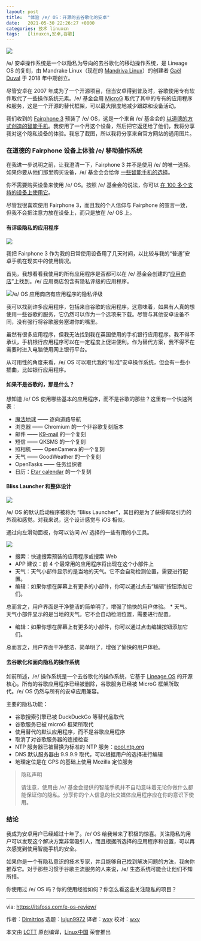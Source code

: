 ```yaml
---
layout: post
title:	"体验 /e/ OS：开源的去谷歌化的安卓"
date:	2021-05-30 22:26:27 +0800 
categories:	技术 linuxcn 
tags:	[linuxcn,安卓,谷歌]
---
```



![](/Asserts/Images//attachment/album/202105/30/222621vsgf8q1et5oyysgs.jpg)


/e/ 安卓操作系统是一个以隐私为导向的去谷歌化的移动操作系统，是 Lineage OS 的复刻，由 Mandrake Linux（现在的 [Mandriva Linux](https://en.wikipedia.org/wiki/Mandriva_Linux)）的创建者 [Gaël Duval](https://en.wikipedia.org/wiki/Ga%C3%ABl_Duval) 于 2018 年中期创立。


尽管安卓在 2007 年成为了一个开源项目，但当安卓得到普及时，谷歌使用专有软件取代了一些操作系统元素。/e/ 基金会用 [MicroG](https://en.wikipedia.org/wiki/MicroG) 取代了其中的专有的应用程序和服务，这是一个开源的替代框架，可以最大限度地减少跟踪和设备活动。


我们收到的 [Fairphone 3](https://esolutions.shop/shop/e-os-fairphone-3-fr/) 预装了 /e/ OS，这是一个来自 /e/ 基金会的 [以道德的方式创造的智能手机](https://www.fairphone.com/en/story/?ref=header)。我使用了一个月这个设备，然后把它返还给了他们，我将分享我对这个隐私设备的体验。我忘了截图，所以我将分享来自官方网站的通用图片。


### 在道德的 Fairphone 设备上体验 /e/ 移动操作系统


在我进一步说明之前，让我澄清一下，Fairphone 3 并不是使用 /e/ 的唯一选择。如果你要从他们那里购买设备，/e/ 基金会会给你 [一些智能手机的选择](https://esolutions.shop/shop/)。


你不需要购买设备来使用 /e/ OS。按照 /e/ 基金会的说法，你可以 [在 100 多个支持的设备上使用它](https://doc.e.foundation/devices/)。


尽管我很喜欢使用 Fairphone 3，而且我的个人信仰与 Fairphone 的宣言一致，但我不会把注意力放在设备上，而只是放在 /e/ OS 上。


#### 有评级隐私的应用程序


![](/Asserts/Images//attachment/album/202105/30/222628epkwco5wozoh5wc5.png)


我把 Fairphone 3 作为我的日常使用设备用了几天时间，以比较与我的“普通”安卓手机在现实中的使用情况。


首先，我想看看我使用的所有应用程序是否都可以在 /e/ 基金会创建的“[应用商店](https://e.foundation/e-os-available-applications/)”上找到。/e/ 应用商店包含有隐私评级的应用程序。


![/e/ OS 应用商店有应用程序的隐私评级](/Asserts/Images//attachment/album/202105/30/222628fvcyya0yzcaz099u.png)


我可以找到许多应用程序，包括来自谷歌的应用程序。这意味着，如果有人真的想使用一些谷歌的服务，它仍然可以作为一个选项来下载。尽管与其他安卓设备不同，没有强行将谷歌服务塞进你的嘴里。


虽然有很多应用程序，但我无法找到我在英国使用的手机银行应用程序。我不得不承认，手机银行应用程序可以在一定程度上促进便利。作为替代方案，我不得不在需要时进入电脑使用网上银行平台。


从可用性的角度来看，/e/ OS 可以取代我的“标准”安卓操作系统，但会有一些小插曲，比如银行应用程序。


#### 如果不是谷歌的，那是什么？


想知道 /e/ OS 使用哪些基本的应用程序，而不是谷歌的那些？这里有一个快速列表：


* [魔法地球](https://www.magicearth.com/) —— 逐向道路导航
* 浏览器 —— Chromium 的一个非谷歌复刻版本
* 邮件 —— [K9-mail](https://k9mail.app/) 的一个复刻
* 短信 —— QKSMS 的一个复刻
* 照相机 —— OpenCamera 的一个复刻
* 天气 —— GoodWeather 的一个复刻
* OpenTasks —— 任务组织者
* 日历：[Etar calendar](https://github.com/Etar-Group/Etar-Calendar) 的一个复刻


#### Bliss Launcher 和整体设计


![](/Asserts/Images//attachment/album/202105/30/222629rwmjrw6vmymymmm0.jpg)


/e/ OS 的默认启动程序被称为 “Bliss Launcher”，其目的是为了获得有吸引力的外观和感觉。对我来说，这个设计感觉与 iOS 相似。


通过向左滑动面板，你可以访问 /e/ 选择的一些有用的小工具。


![](/Asserts/Images//attachment/album/202105/30/222629v5sis5kvlssv5fos.jpg)


* 搜索：快速搜索预装的应用程序或搜索 Web
* APP 建议：前 4 个最常用的应用程序将出现在这个小部件上
* 天气：天气小部件显示的是当地的天气。它不会自动检测位置，需要进行配置。
* 编辑：如果你想在屏幕上有更多的小部件，你可以通过点击“编辑”按钮添加它们。


总而言之，用户界面是干净整洁的简单明了，增强了愉快的用户体验。 \* 天气。天气小部件显示的是当地的天气。它不会自动检测位置，需要进行配置。


* 编辑：如果你想在屏幕上有更多的小部件，你可以通过点击编辑按钮添加它们。


总而言之，用户界面干净整洁、简单明了，增强了愉快的用户体验。


#### 去谷歌化和面向隐私的操作系统


如前所述，/e/ 操作系统是一个去谷歌化的操作系统，它基于 [Lineage OS](https://lineageos.org/) 的开源核心。所有的谷歌应用程序已经被删除，谷歌服务已经被 MicroG 框架所取代。/e/ OS 仍然与所有的安卓应用兼容。


主要的隐私功能：


* 谷歌搜索引擎已被 DuckDuckGo 等替代品取代
* 谷歌服务已被 microG 框架所取代
* 使用替代的默认应用程序，而不是谷歌应用程序
* 取消了对谷歌服务器的连接检查
* NTP 服务器已被替换为标准的 NTP 服务：[pool.ntp.org](http://pool.ntp.org)
* DNS 默认服务器由 9.9.9.9 取代，可以根据用户的选择进行编辑
* 地理定位是在 GPS 的基础上使用 Mozilla 定位服务



> 
> 隐私声明
> 
> 
> 请注意，使用由 /e/ 基金会提供的智能手机并不自动意味着无论你做什么都能保证你的隐私。分享你的个人信息的社交媒体应用程序应在你的意识下使用。
> 
> 
> 


### 结论


我成为安卓用户已经超过十年了。/e/ OS 给我带来了积极的惊喜。关注隐私的用户可以发现这个解决方案非常吸引人，而且根据所选择的应用程序和设置，可以再次感觉到使用智能手机的安全。


如果你是一个有隐私意识的技术专家，并且能够自己找到解决问题的方法，我向你推荐它。对于那些习惯于谷歌主流服务的人来说，/e/ 生态系统可能会让他们不知所措。


你使用过 /e/ OS 吗？你的使用经验如何？你怎么看这些关注隐私的项目？




---


via: <https://itsfoss.com/e-os-review/>


作者：[Dimitrios](https://itsfoss.com/author/dimitrios/) 选题：[lujun9972](https://github.com/lujun9972) 译者：[wxy](https://github.com/wxy) 校对：[wxy](https://github.com/wxy)


本文由 [LCTT](https://github.com/LCTT/TranslateProject) 原创编译，[Linux中国](https://linux.cn/) 荣誉推出
